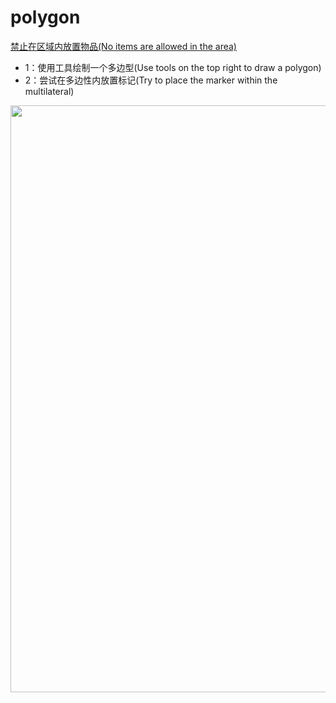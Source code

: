 # polygon
 [ 禁止在区域内放置物品(No items are allowed in the area) ](https://sleepy-babbage-2cce74.netlify.app/polygon-master/polygon.html)
 - 1：使用工具绘制一个多边型(Use tools on the top right to draw a polygon)
 - 2：尝试在多边性内放置标记(Try to place the marker within the multilateral)
 
<img src="https://sleepy-babbage-2cce74.netlify.app/polygon-master/map.png" width="939px" style="display:inline;">
